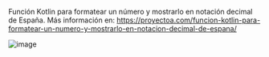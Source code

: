 Función Kotlin para formatear un número y mostrarlo en notación decimal de España. Más información en: https://proyectoa.com/funcion-kotlin-para-formatear-un-numero-y-mostrarlo-en-notacion-decimal-de-espana/

![image](https://github.com/user-attachments/assets/292475dd-1dfe-482a-8fde-a3311d10bab0)
